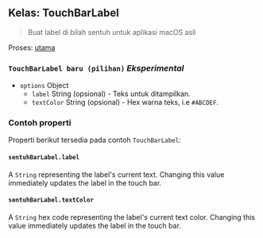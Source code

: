 ## Kelas: TouchBarLabel

> Buat label di bilah sentuh untuk aplikasi macOS asli

Proses: [utama](../tutorial/application-architecture.md#main-and-renderer-processes)

### `TouchBarLabel baru (pilihan)` _Eksperimental_

* `options` Object
  * `label` String (opsional) - Teks untuk ditampilkan.
  * `textColor` String (opsional) - Hex warna teks, i.e `#ABCDEF`.

### Contoh properti

Properti berikut tersedia pada contoh `TouchBarLabel`:

#### `sentuhBarLabel.label`

A `String` representing the label's current text. Changing this value immediately updates the label in the touch bar.

#### `sentuhBarLabel.textColor`

A `String` hex code representing the label's current text color. Changing this value immediately updates the label in the touch bar.
